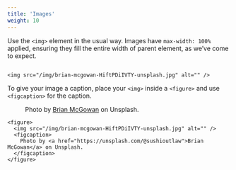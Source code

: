 ```yaml
---
title: 'Images'
weight: 10
---
```


Use the `<img>` element in the usual way. Images have `max-width: 100%` applied, ensuring they fill the entire width of parent element, as we’ve come to expect.

<img src="/img/brian-mcgowan-HiftPDiIVTY-unsplash.jpg" alt="" loading="lazy" />

```
<img src="/img/brian-mcgowan-HiftPDiIVTY-unsplash.jpg" alt="" />
```

To give your image a caption, place your `<img>` inside a `<figure>` and use `<figcaption>` for the caption. 

<figure>
  <img src="/img/brian-mcgowan-HiftPDiIVTY-unsplash.jpg" alt="" loading="lazy" />
  <figcaption>Photo by <a href="https://unsplash.com/@sushioutlaw">Brian McGowan</a> on Unsplash.
</figcaption>
</figure>

```
<figure>
  <img src="/img/brian-mcgowan-HiftPDiIVTY-unsplash.jpg" alt="" />
  <figcaption>
    Photo by <a href="https://unsplash.com/@sushioutlaw">Brian McGowan</a> on Unsplash.
  </figcaption>
</figure>
```